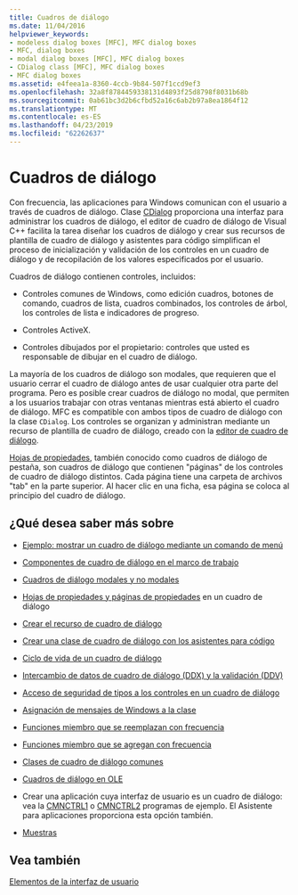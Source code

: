 ```yaml
---
title: Cuadros de diálogo
ms.date: 11/04/2016
helpviewer_keywords:
- modeless dialog boxes [MFC], MFC dialog boxes
- MFC, dialog boxes
- modal dialog boxes [MFC], MFC dialog boxes
- CDialog class [MFC], MFC dialog boxes
- MFC dialog boxes
ms.assetid: e4feea1a-8360-4ccb-9b84-507f1ccd9ef3
ms.openlocfilehash: 32a8f8784459338131d4893f25d8798f8031b68b
ms.sourcegitcommit: 0ab61bc3d2b6cfbd52a16c6ab2b97a8ea1864f12
ms.translationtype: MT
ms.contentlocale: es-ES
ms.lasthandoff: 04/23/2019
ms.locfileid: "62262637"
---
```

# <a name="dialog-boxes"></a>Cuadros de diálogo

Con frecuencia, las aplicaciones para Windows comunican con el usuario a través de cuadros de diálogo. Clase [CDialog](../mfc/reference/cdialog-class.md) proporciona una interfaz para administrar los cuadros de diálogo, el editor de cuadro de diálogo de Visual C++ facilita la tarea diseñar los cuadros de diálogo y crear sus recursos de plantilla de cuadro de diálogo y asistentes para código simplifican el proceso de inicialización y validación de los controles en un cuadro de diálogo y de recopilación de los valores especificados por el usuario.

Cuadros de diálogo contienen controles, incluidos:

- Controles comunes de Windows, como edición cuadros, botones de comando, cuadros de lista, cuadros combinados, los controles de árbol, los controles de lista e indicadores de progreso.

- Controles ActiveX.

- Controles dibujados por el propietario: controles que usted es responsable de dibujar en el cuadro de diálogo.

La mayoría de los cuadros de diálogo son modales, que requieren que el usuario cerrar el cuadro de diálogo antes de usar cualquier otra parte del programa. Pero es posible crear cuadros de diálogo no modal, que permiten a los usuarios trabajar con otras ventanas mientras está abierto el cuadro de diálogo. MFC es compatible con ambos tipos de cuadro de diálogo con la clase `CDialog`. Los controles se organizan y administran mediante un recurso de plantilla de cuadro de diálogo, creado con la [editor de cuadro de diálogo](../windows/dialog-editor.md).

[Hojas de propiedades](../mfc/property-sheets-mfc.md), también conocido como cuadros de diálogo de pestaña, son cuadros de diálogo que contienen "páginas" de los controles de cuadro de diálogo distintos. Cada página tiene una carpeta de archivos "tab" en la parte superior. Al hacer clic en una ficha, esa página se coloca al principio del cuadro de diálogo.

## <a name="what-do-you-want-to-know-more-about"></a>¿Qué desea saber más sobre

- [Ejemplo: mostrar un cuadro de diálogo mediante un comando de menú](../mfc/example-displaying-a-dialog-box-via-a-menu-command.md)

- [Componentes de cuadro de diálogo en el marco de trabajo](../mfc/dialog-box-components-in-the-framework.md)

- [Cuadros de diálogo modales y no modales](../mfc/modal-and-modeless-dialog-boxes.md)

- [Hojas de propiedades y páginas de propiedades](../mfc/property-sheets-and-property-pages-mfc.md) en un cuadro de diálogo

- [Crear el recurso de cuadro de diálogo](../mfc/creating-the-dialog-resource.md)

- [Crear una clase de cuadro de diálogo con los asistentes para código](../mfc/creating-a-dialog-class-with-code-wizards.md)

- [Ciclo de vida de un cuadro de diálogo](../mfc/life-cycle-of-a-dialog-box.md)

- [Intercambio de datos de cuadro de diálogo (DDX) y la validación (DDV)](../mfc/dialog-data-exchange-and-validation.md)

- [Acceso de seguridad de tipos a los controles en un cuadro de diálogo](../mfc/type-safe-access-to-controls-in-a-dialog-box.md)

- [Asignación de mensajes de Windows a la clase](../mfc/mapping-windows-messages-to-your-class.md)

- [Funciones miembro que se reemplazan con frecuencia](../mfc/commonly-overridden-member-functions.md)

- [Funciones miembro que se agregan con frecuencia](../mfc/commonly-added-member-functions.md)

- [Clases de cuadro de diálogo comunes](../mfc/common-dialog-classes.md)

- [Cuadros de diálogo en OLE](../mfc/dialog-boxes-in-ole.md)

- Crear una aplicación cuya interfaz de usuario es un cuadro de diálogo: vea la [CMNCTRL1](../overview/visual-cpp-samples.md) o [CMNCTRL2](../overview/visual-cpp-samples.md) programas de ejemplo. El Asistente para aplicaciones proporciona esta opción también.

- [Muestras](../mfc/dialog-sample-list.md)

## <a name="see-also"></a>Vea también

[Elementos de la interfaz de usuario](../mfc/user-interface-elements-mfc.md)

